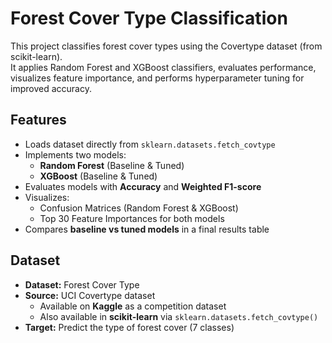 # Forest Cover Type Classification

This project classifies forest cover types using the Covertype dataset (from scikit-learn).  
It applies Random Forest and XGBoost classifiers, evaluates performance, visualizes feature importance, and performs hyperparameter tuning for improved accuracy.

## Features  

- Loads dataset directly from `sklearn.datasets.fetch_covtype`  
- Implements two models:  
  - **Random Forest** (Baseline & Tuned)  
  - **XGBoost** (Baseline & Tuned)  
- Evaluates models with **Accuracy** and **Weighted F1-score**  
- Visualizes:  
  - Confusion Matrices (Random Forest & XGBoost)  
  - Top 30 Feature Importances for both models  
- Compares **baseline vs tuned models** in a final results table  

## Dataset  

- **Dataset:** Forest Cover Type  
- **Source:** UCI Covertype dataset
  - Available on **Kaggle** as a competition dataset  
  - Also available in **scikit-learn** via `sklearn.datasets.fetch_covtype()`    
- **Target:** Predict the type of forest cover (7 classes)  

